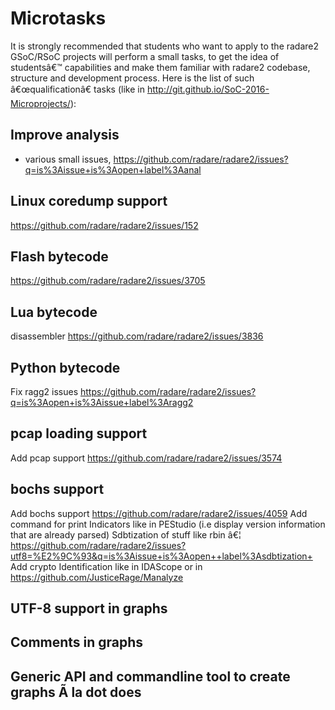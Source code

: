 # Microtasks

It is strongly recommended that students who want to apply to the radare2 GSoC/RSoC projects will perform a small tasks, to get the idea of studentsâ€™ capabilities and make them familiar with radare2 codebase, structure and development process. Here is the list of such â€œqualificationâ€ tasks (like in http://git.github.io/SoC-2016-Microprojects/):


## Improve analysis
 - various small issues, https://github.com/radare/radare2/issues?q=is%3Aissue+is%3Aopen+label%3Aanal
## Linux coredump support
https://github.com/radare/radare2/issues/152
## Flash bytecode
 https://github.com/radare/radare2/issues/3705
## Lua bytecode
 disassembler https://github.com/radare/radare2/issues/3836
## Python bytecode
Fix ragg2 issues https://github.com/radare/radare2/issues?q=is%3Aopen+is%3Aissue+label%3Aragg2
## pcap loading support
Add pcap support https://github.com/radare/radare2/issues/3574

## bochs support
Add bochs support https://github.com/radare/radare2/issues/4059
Add command for print Indicators like in PEStudio (i.e display version information that are already parsed)
Sdbtization of stuff like rbin â€¦ https://github.com/radare/radare2/issues?utf8=%E2%9C%93&q=is%3Aissue+is%3Aopen++label%3Asdbtization+
Add crypto Identification like in IDAScope or in https://github.com/JusticeRage/Manalyze

## UTF-8 support in graphs

## Comments in graphs

## Generic API and commandline tool to create graphs Ã  la dot does
